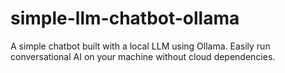 # simple-llm-chatbot-ollama
A simple chatbot built with a local LLM using Ollama. Easily run conversational AI on your machine without cloud dependencies.
